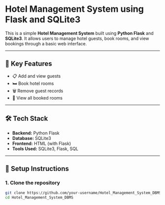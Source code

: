 # Hotel Management System using Flask and SQLite3

This is a simple **Hotel Management System** built using **Python Flask** and **SQLite3**. It allows users to manage hotel guests, book rooms, and view bookings through a basic web interface.

---

## 📌 Key Features

- 📋 Add and view guests
- 🛏️ Book hotel rooms
- 🗑️ Remove guest records
- 📄 View all booked rooms

---

## 🛠️ Tech Stack

- **Backend:** Python Flask
- **Database:** SQLite3
- **Frontend:** HTML (with Flask)
- **Tools Used:** SQLite3, Flask, SQL

---

## 🔧 Setup Instructions

### 1. Clone the repository
```bash
git clone https://github.com/your-username/Hotel_Management_System_DBMS.git
cd Hotel_Management_System_DBMS

